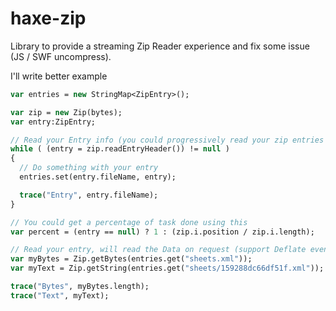 # haxe-zip
Library to provide a streaming Zip Reader experience and fix some issue (JS / SWF uncompress).

I'll write better example

```haxe
var entries = new StringMap<ZipEntry>();

var zip = new Zip(bytes);
var entry:ZipEntry;

// Read your Entry info (you could progressively read your zip entries X number per frame)
while ( (entry = zip.readEntryHeader()) != null )
{
  // Do something with your entry
  entries.set(entry.fileName, entry);

  trace("Entry", entry.fileName);
}

// You could get a percentage of task done using this
var percent = (entry == null) ? 1 : (zip.i.position / zip.i.length);

// Read your entry, will read the Data on request (support Deflate even on JS/SWF target)
var myBytes = Zip.getBytes(entries.get("sheets.xml"));
var myText = Zip.getString(entries.get("sheets/159288dc66df51f.xml"));

trace("Bytes", myBytes.length);
trace("Text", myText);
```